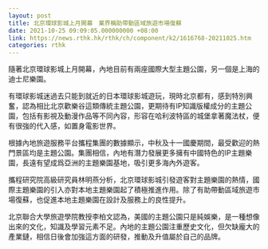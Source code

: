 ```yaml
---
layout: post
title: 北京環球影城上月開幕　業界稱助帶動區域旅遊市場復蘇
date: 2021-10-25 09:09:05.000000000 +08:00
link: https://news.rthk.hk/rthk/ch/component/k2/1616768-20211025.htm
categories: rthk
---
```


隨著北京環球影城上月開幕，內地目前有兩座國際大型主題公園，另一個是上海的迪士尼樂園。 

有環球影城迷過去只能到就近的日本環球影城遊玩，現時北京都有，感到特別興奮，認為相比北京歡樂谷這類傳統主題公園，更期待有IP知識版權成分的主題公園，包括有影視及動漫作品等不同內容，形容在哈利波特區的城堡拿著魔法杖，便有很強的代入感，如置身電影世界。 

根據內地旅遊服務平台攜程集團的數據顯示，中秋及十一國慶期間，最受歡迎的熱門景區均是主題公園。集團相信，內地有潛力發展更多擁有中國特色的IP主題樂園，長遠有望成爲亞洲的主題樂園基地，吸引更多海內外遊客。 

攜程研究院高級研究員林明燕分析，北京環球影城引發遊客對主題樂園的熱情，國際主題樂園的引入亦對本地主題樂園起了積極推進作用。除了有助帶動區域旅遊市場復蘇，也促進本地主題樂園在設計及服務上的良性提升。 

北京聯合大學旅遊學院教授李柏文認為，美國的主題公園只是純娛樂，是一種想像出來的文化，知識及學習元素不足。內地的主題公園注重歷史文化，但欠缺龐大的產業鏈，相信日後會加強這方面的研發，推動及升值屬於自己的品牌。
